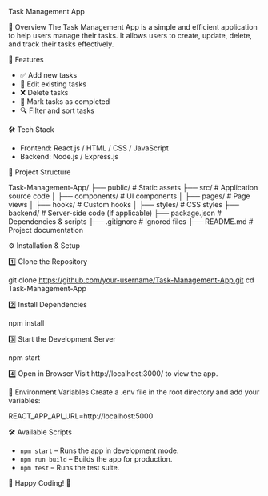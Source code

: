 Task Management App

📌 Overview
The Task Management App is a simple and efficient application to help users manage their tasks. It allows users to create, update, delete, and track their tasks effectively.

🚀 Features
- ✅ Add new tasks
- 📝 Edit existing tasks
- ❌ Delete tasks
- 📅 Mark tasks as completed
- 🔍 Filter and sort tasks

🛠 Tech Stack
- Frontend: React.js / HTML / CSS / JavaScript
- Backend: Node.js / Express.js

📂 Project Structure

Task-Management-App/
├── public/               # Static assets
├── src/                  # Application source code
│   ├── components/       # UI components
│   ├── pages/            # Page views
│   ├── hooks/            # Custom hooks
│   ├── styles/           # CSS styles
├── backend/              # Server-side code (if applicable)
├── package.json          # Dependencies & scripts
├── .gitignore            # Ignored files
├── README.md             # Project documentation


⚙️ Installation & Setup

1️⃣ Clone the Repository

git clone https://github.com/your-username/Task-Management-App.git
cd Task-Management-App

2️⃣ Install Dependencies

npm install


3️⃣ Start the Development Server

npm start


4️⃣ Open in Browser
Visit  http://localhost:3000/  to view the app.

📜 Environment Variables
Create a .env file in the root directory and add your variables:

REACT_APP_API_URL=http://localhost:5000


🛠 Available Scripts
- `npm start` – Runs the app in development mode.
- `npm run build` – Builds the app for production.
- `npm test` – Runs the test suite.

🚀 Happy Coding! 🎉


